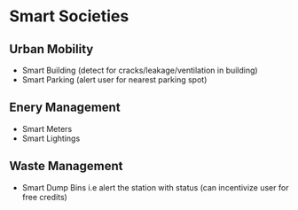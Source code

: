 # Smart Societies

## Urban Mobility
- Smart Building (detect for cracks/leakage/ventilation in building)
- Smart Parking (alert user for nearest parking spot)

## Enery Management
- Smart Meters
- Smart Lightings

## Waste Management 
- Smart Dump Bins i.e alert the station with status (can incentivize user for free credits)

